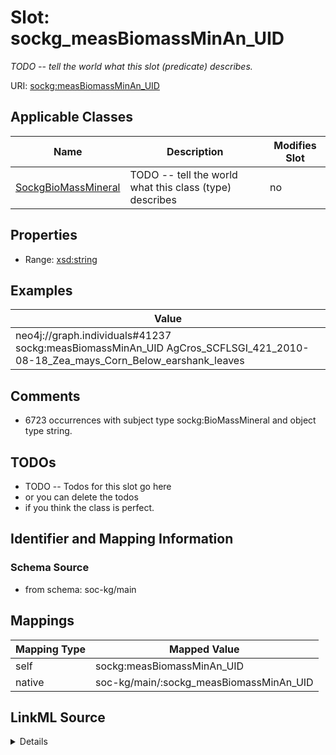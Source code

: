

# Slot: sockg_measBiomassMinAn_UID


_TODO -- tell the world what this slot (predicate) describes._





URI: [sockg:measBiomassMinAn_UID](http://www.semanticweb.org/sockg/ontologies/2024/0/soil-carbon-ontology/measBiomassMinAn_UID)



<!-- no inheritance hierarchy -->





## Applicable Classes

| Name | Description | Modifies Slot |
| --- | --- | --- |
| [SockgBioMassMineral](../classes/SockgBioMassMineral.md) | TODO -- tell the world what this class (type) describes |  no  |







## Properties

* Range: [xsd:string](http://www.w3.org/2001/XMLSchema#string)






## Examples

| Value |
| --- |
| neo4j://graph.individuals#41237 sockg:measBiomassMinAn_UID AgCros_SCFLSGI_421_2010-08-18_Zea_mays_Corn_Below_earshank_leaves |

## Comments

* 6723 occurrences with subject type sockg:BioMassMineral and object type string.

## TODOs

* TODO -- Todos for this slot go here
* or you can delete the todos
* if you think the class is perfect.

## Identifier and Mapping Information







### Schema Source


* from schema: soc-kg/main




## Mappings

| Mapping Type | Mapped Value |
| ---  | ---  |
| self | sockg:measBiomassMinAn_UID |
| native | soc-kg/main/:sockg_measBiomassMinAn_UID |




## LinkML Source

<details>
```yaml
name: sockg_measBiomassMinAn_UID
description: TODO -- tell the world what this slot (predicate) describes.
todos:
- TODO -- Todos for this slot go here
- or you can delete the todos
- if you think the class is perfect.
comments:
- 6723 occurrences with subject type sockg:BioMassMineral and object type string.
examples:
- value: neo4j://graph.individuals#41237 sockg:measBiomassMinAn_UID AgCros_SCFLSGI_421_2010-08-18_Zea_mays_Corn_Below_earshank_leaves
from_schema: soc-kg/main
rank: 1000
slot_uri: sockg:measBiomassMinAn_UID
alias: sockg_measBiomassMinAn_UID
domain_of:
- sockg_BioMassMineral
range: string

```
</details>